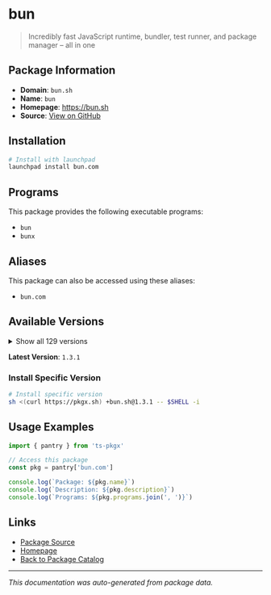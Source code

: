 # bun

> Incredibly fast JavaScript runtime, bundler, test runner, and package manager – all in one

## Package Information

- **Domain**: `bun.sh`
- **Name**: `bun`
- **Homepage**: https://bun.sh
- **Source**: [View on GitHub](https://github.com/pkgxdev/pantry/tree/main/projects/bun.sh/package.yml)

## Installation

```bash
# Install with launchpad
launchpad install bun.com
```

## Programs

This package provides the following executable programs:

- `bun`
- `bunx`

## Aliases

This package can also be accessed using these aliases:

- `bun.com`

## Available Versions

<details>
<summary>Show all 129 versions</summary>

- `1.3.1`, `1.3.0`, `1.2.23`, `1.2.22`, `1.2.21`
- `1.2.20`, `1.2.19`, `1.2.18`, `1.2.17`, `1.2.16`
- `1.2.15`, `1.2.14`, `1.2.13`, `1.2.12`, `1.2.11`
- `1.2.10`, `1.2.9`, `1.2.8`, `1.2.7`, `1.2.6`
- `1.2.5`, `1.2.4`, `1.2.3`, `1.2.2`, `1.2.1`
- `1.2.0`, `1.1.45`, `1.1.44`, `1.1.43`, `1.1.42`
- `1.1.41`, `1.1.40`, `1.1.39`, `1.1.38`, `1.1.37`
- `1.1.36`, `1.1.35`, `1.1.34`, `1.1.33`, `1.1.32`
- `1.1.31`, `1.1.30`, `1.1.29`, `1.1.28`, `1.1.27`
- `1.1.26`, `1.1.25`, `1.1.24`, `1.1.23`, `1.1.22`
- `1.1.21`, `1.1.20`, `1.1.19`, `1.1.18`, `1.1.17`
- `1.1.16`, `1.1.15`, `1.1.14`, `1.1.13`, `1.1.12`
- `1.1.11`, `1.1.10`, `1.1.9`, `1.1.8`, `1.1.7`
- `1.1.6`, `1.1.5`, `1.1.4`, `1.1.3`, `1.1.2`
- `1.1.1`, `1.1.0`, `1.0.36`, `1.0.35`, `1.0.34`
- `1.0.33`, `1.0.32`, `1.0.31`, `1.0.30`, `1.0.29`
- `1.0.28`, `1.0.27`, `1.0.26`, `1.0.25`, `1.0.24`
- `1.0.23`, `1.0.22`, `1.0.21`, `1.0.20`, `1.0.19`
- `1.0.18`, `1.0.17`, `1.0.16`, `1.0.14`, `1.0.13`
- `1.0.12`, `1.0.11`, `1.0.10`, `1.0.9`, `1.0.8`
- `1.0.7`, `1.0.6`, `1.0.5`, `1.0.4`, `1.0.3`
- `1.0.2`, `1.0.1`, `1.0.0`, `0.8.1`, `0.8.0`
- `0.7.2`, `0.7.1`, `0.7.0`, `0.6.14`, `0.6.13`
- `0.6.12`, `0.6.11`, `0.6.10`, `0.6.8`, `0.6.7`
- `0.6.6`, `0.6.5`, `0.6.4`, `0.6.3`, `0.6.2`
- `0.6.1`, `0.6.0`, `0.5.9`, `0.5.6`

</details>

**Latest Version**: `1.3.1`

### Install Specific Version

```bash
# Install specific version
sh <(curl https://pkgx.sh) +bun.sh@1.3.1 -- $SHELL -i
```

## Usage Examples

```typescript
import { pantry } from 'ts-pkgx'

// Access this package
const pkg = pantry['bun.com']

console.log(`Package: ${pkg.name}`)
console.log(`Description: ${pkg.description}`)
console.log(`Programs: ${pkg.programs.join(', ')}`)
```

## Links

- [Package Source](https://github.com/pkgxdev/pantry/tree/main/projects/bun.sh/package.yml)
- [Homepage](https://bun.sh)
- [Back to Package Catalog](../../package-catalog.md)

---

*This documentation was auto-generated from package data.*
